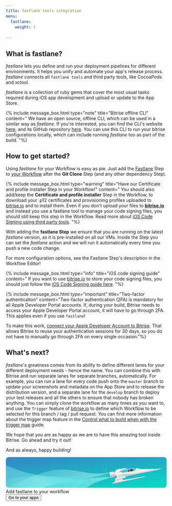 ```yaml
---
title: fastlane tools integration
menu:
  fastlane:
    weight: 1

---
```

## What is fastlane?

_fastlane_ lets you define and run your deployment pipelines for different environments.
It helps you unify and automate your app's release process.
_fastlane_ connects all `fastlane tools` and third party tools, like CocoaPods and xctool.

_fastlane_ is a collection of ruby gems that cover the most usual tasks required during iOS app development and upload or update to the App Store.

{% include message_box.html type="note" title="Bitrise offline CLI" content=" We have an open source, offline CLI, which can be used in a similar way as _fastlane_. If you're interested, you can find the CLI's website [here](https://www.bitrise.io/cli), and its GitHub repository [here](https://github.com/bitrise-io/bitrise). You can use this CLI to run your bitrise configurations locally, which can include running _fastlane_ too as part of the build. "%}

## How to get started?

Using _fastlane_ for your Workflow is easy as pie. Just add the [Fastlane](https://www.bitrise.io/integrations/steps/fastlane) Step to [your Workflow](/getting-started/manage-your-bitrise-workflow) after the **Git Clone** Step (and any other dependency Step).

{% include message_box.html type="warning" title="Have our Certificate and profile installer Step in your Workflow!" content=" You should also add/keep the **Certificate and profile installer** Step in the Workflow, to download your .p12 certificates and provisioning profiles uploaded to [bitrise.io](https://www.bitrise.io) and to install them. Even if you don't upload your files to [**bitrise.io**](https://www.bitrise.io) and instead you use a fastlane tool to manage your code signing files, you should still keep this step in the Workflow. Read more about [iOS Code Signing using third party tools](/ios/code-signing/#use-a-third-party-tool-to-manage-your-code-signing-files).
"%}

With adding the **fastlane Step** we ensure that you are running on the latest _fastlane_ version, as it is pre-installed on all our VMs. Inside the Step you can set the _fastlane_ action and we will run it automatically every time you push a new code change.

For more configuration options, see the Fastlane Step's description in the Workflow Editor!

{% include message_box.html type="info" title="iOS code signing guide" content=" If you want to use [bitrise.io](https://www.bitrise.io) to store your code signing files, you should just follow the [iOS Code Signing guide here](/ios/code-signing/). "%}

{% include message_box.html type="important" title="Two-factor authentication" content="Two-factor authentication (2FA) is mandatory for all Apple Developer Portal accounts. If, during your build, Bitrise needs to access your Apple Developer Portal account, it will have to go through 2FA. This applies even if you use `fastlane`!

To make this work, [connect your Apple Developer Account to Bitrise](/getting-started/signing-up/connecting-apple-dev-account/). That allows Bitrise to reuse your authentication sessions for 30 days, so you do not have to manually go through 2FA on every single occasion."%}

## What's next?

_fastlane_'s greatness comes from its ability to define different lanes for your different deployment needs - hence the name.
You can combine this with Bitrise and run separate lanes for separate branches, automatically.
For example, you can run a lane for every code push onto the `master` branch to update your
screenshots and metadata on the App Store and to release the distribution version,
and a separate lane for the `develop` branch to deploy your test releases
and all the others to ensure that nobody has broken anything.
You can simply clone the workflow as many times as you want to,
and use the `Trigger` feature of [bitrise.io](https://www.bitrise.io) to define
which Workflow to be selected for this branch / tag / pull request.
You can find more information about the trigger map feature in the
[Control what to build when with the trigger map](/webhooks/trigger-map/) guide.

We hope that you are as happy as we are to have this amazing tool inside Bitrise. Go ahead and try it out!

And as always, happy building!

<div class="banner">
	<img src="/assets/images/banner-bg-888x170.png" style="border: none;">
	<div class="deploy-text">Add fastlane to your workflow</div>
	<a target="_blank" href="https://app.bitrise.io/dashboard/builds"><button class="button">Go to your apps</button></a>
</div>